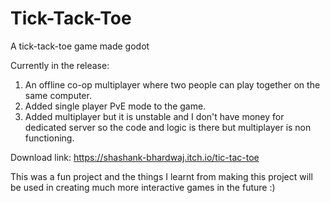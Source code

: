 # Tick-Tack-Toe
A tick-tack-toe game made godot

Currently in the release:
1. An offline co-op multiplayer where two people can play together on the same computer.
2. Added single player PvE mode to the game.
3. Added multiplayer but it is unstable and I don't have money for dedicated server so the code and logic is there but multiplayer is non functioning.

Download link:
https://shashank-bhardwaj.itch.io/tic-tac-toe

This was a fun project and the things I learnt from making this project will be used in creating much more interactive games in the future :)
